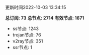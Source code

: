 更新时间2022-10-03 13:34:15

**总订阅: 73**
**总节点: 2714**
**有效节点: 1671**
- ss节点: 1243
- trojan节点: 76
- v2ray节点: 351
- ssr节点: 1
